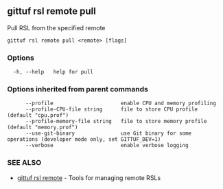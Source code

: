 ## gittuf rsl remote pull

Pull RSL from the specified remote

```
gittuf rsl remote pull <remote> [flags]
```

### Options

```
  -h, --help   help for pull
```

### Options inherited from parent commands

```
      --profile                      enable CPU and memory profiling
      --profile-CPU-file string      file to store CPU profile (default "cpu.prof")
      --profile-memory-file string   file to store memory profile (default "memory.prof")
      --use-git-binary               use Git binary for some operations (developer mode only, set GITTUF_DEV=1)
      --verbose                      enable verbose logging
```

### SEE ALSO

* [gittuf rsl remote](gittuf_rsl_remote.md)	 - Tools for managing remote RSLs

